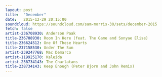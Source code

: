```yaml
---
layout: post
title:  "December"
date:   2015-12-29 20:15:00
soundcloud: https://soundcloud.com/sam-morris-30/sets/december-2015
fetch: false
artist-236708930: Anderson Paak
title-236708930: Room In Here (feat. The Game and Sonyae Elise)
title-236624512: One Of These Hearts
title-237158530: Under The Sun
artist-239247768: Mac Demarco
artist-119925170: Kaleida
artist-238734143: The Charlatans
title-238734143: Keep Enough (Peter Bjorn and John Remix)
---
```

